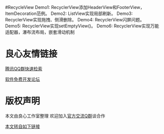 #RecycleView
Demo1: RecyclerView添加HeaderView和FooterView，ItemDecoration范例。
Demo2: ListView实现局部刷新。
Demo3: RecyclerView实现拖拽、侧滑删除。
Demo4: RecyclerView闪屏问题。
Demo5: RecyclerView实现setEmptyView()。
Demo6: RecyclerView实现万能适配器，瀑布流布局，嵌套滑动机制


 # 良心友情链接

[腾讯QQ群快速检索](http://u.720life.cn/s/8cf73f7c)

[软件免费开发论坛](http://u.720life.cn/s/bbb01dc0)

# 版权声明 

本文由良心工作室整理 欢迎加入[官方交流Q群](https://u.720life.cn/s/f2316816)谈合作

[本文转自如下链接](http://u.720life.cn/g/2e71d0f0a5c601172267ba20d3a43c6e57e270b2fcc2e9e05a535e29d10bd3aef2b81c7c5809c2ab0b249e2bc5ada287c10b54f16aa7b3fb19bd16a9967a6f371fc92f33d22d8bac41d71982f6ce1cc7)